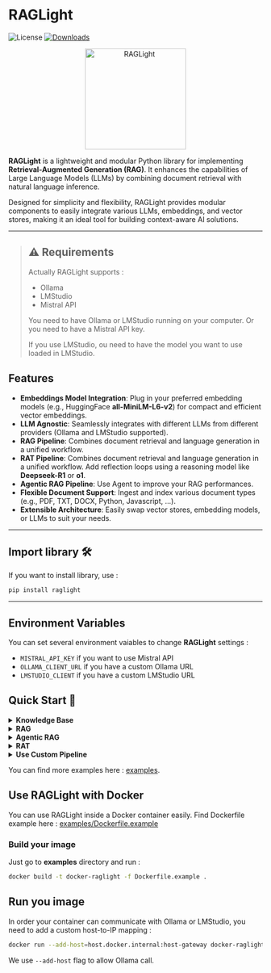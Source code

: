 # RAGLight

![License](https://img.shields.io/github/license/Bessouat40/RAGLight)
[![Downloads](https://static.pepy.tech/personalized-badge/raglight?period=total&units=international_system&left_color=grey&right_color=red&left_text=Downloads)](https://pepy.tech/projects/raglight)

<div align="center">
    <img alt="RAGLight" height="200px" src="./media/raglight.png">
</div>

**RAGLight** is a lightweight and modular Python library for implementing **Retrieval-Augmented Generation (RAG)**. It enhances the capabilities of Large Language Models (LLMs) by combining document retrieval with natural language inference.

Designed for simplicity and flexibility, RAGLight provides modular components to easily integrate various LLMs, embeddings, and vector stores, making it an ideal tool for building context-aware AI solutions.

---

> ## ⚠️ Requirements
>
> Actually RAGLight supports :
>
> - Ollama
> - LMStudio
> - Mistral API
>
> You need to have Ollama or LMStudio running on your computer. Or you
> need to have a Mistral API key.
>
> If you use LMStudio, ou need to have the model you want to use loaded in LMStudio.

## Features

- **Embeddings Model Integration**: Plug in your preferred embedding models (e.g., HuggingFace **all-MiniLM-L6-v2**) for compact and efficient vector embeddings.
- **LLM Agnostic**: Seamlessly integrates with different LLMs from different providers (Ollama and LMStudio supported).
- **RAG Pipeline**: Combines document retrieval and language generation in a unified workflow.
- **RAT Pipeline**: Combines document retrieval and language generation in a unified workflow. Add reflection loops using a reasoning model like **Deepseek-R1** or **o1**.
- **Agentic RAG Pipeline**: Use Agent to improve your RAG performances.
- **Flexible Document Support**: Ingest and index various document types (e.g., PDF, TXT, DOCX, Python, Javascript, ...).
- **Extensible Architecture**: Easily swap vector stores, embedding models, or LLMs to suit your needs.

---

## Import library 🛠️

If you want to install library, use :

```bash
pip install raglight
```

---

## Environment Variables

You can set several environment vaiables to change **RAGLight** settings :

- `MISTRAL_API_KEY` if you want to use Mistral API
- `OLLAMA_CLIENT_URL` if you have a custom Ollama URL
- `LMSTUDIO_CLIENT` if you have a custom LMStudio URL

## Quick Start 🚀

<details>
<summary> <b>Knowledge Base</b> </summary>

Knowledge Base is a way to define data you want to ingest inside your vector store during the initialization of your RAG.
It's the data ingest when you call `build` function :

```python
from raglight import RAGPipeline
pipeline = RAGPipeline(knowledge_base=[
    FolderSource(path="<path to your folder with pdf>/knowledge_base"),
    GitHubSource(url="https://github.com/Bessouat40/RAGLight")
    ],
    model_name="llama3",
    provider=Settings.OLLAMA,
    k=5)

pipeline.build()
```

You can define two different knowledge base :

1. Folder Knowledge Base

All files/folders into this directory will be ingested inside the vectore store :

```python
from raglight import FolderSource
FolderSource(path="<path to your folder with pdf>/knowledge_base"),
```

2. Github Knowledge Base

You can declare Github Repositories you want to store into your vector store :

```python
from raglight import GitHubSource
GitHubSource(url="https://github.com/Bessouat40/RAGLight")
```

</details>

<details>
<summary> <b>RAG</b> </summary>

You can setup easily your RAG with RAGLight :

```python
from raglight.rag.simple_rag_api import RAGPipeline
from raglight.models.data_source_model import FolderSource, GitHubSource
from raglight.config.settings import Settings
from raglight.config.rag_config import RAGConfig

Settings.setup_logging()

knowledge_base=[
    FolderSource(path="<path to your folder with pdf>/knowledge_base"),
    GitHubSource(url="https://github.com/Bessouat40/RAGLight")
    ],

config = RAGConfig(
        embedding_model = Settings.DEFAULT_EMBEDDINGS_MODEL,
        llm = Settings.DEFAULT_LLM,
        persist_directory = './defaultDb',
        provider = Settings.OLLAMA,
        collection_name = Settings.DEFAULT_COLLECTION_NAME,
        file_extension = Settings.DEFAULT_EXTENSIONS,
        # k = Settings.DEFAULT_K,
        # cross_encoder_model = Settings.DEFAULT_CROSS_ENCODER_MODEL,
        # system_prompt = Settings.DEFAULT_SYSTEM_PROMPT,
        # knowledge_base = knowledge_base
    )

pipeline = RAGPipeline(config)

pipeline.build() # Will ingest knowladge base, not mandatory if not knowledge_base

response = pipeline.generate("How can I create an easy RAGPipeline using raglight framework ? Give me python implementation")
print(response)

```

You just have to fill the model you want to use.

> ⚠️
> By default, LLM Provider will be Ollama

</details>

<details>
<summary> <b>Agentic RAG</b> </summary>

This pipeline extends the Retrieval-Augmented Generation (RAG) concept by incorporating
an additional Agent. This agent can retrieve data from your vector store.

You can modify several parameters in your config :

- `provider` : Your LLM Provider (Ollama, LMStudio, Mistral)
- `model` : The model you want to use
- `k` : The number of document you'll retrieve
- `max_steps` : Max reflexion steps used by your Agent
- `api_key` : Your Mistral API key
- `api_base` : Your API URL (Ollama URL, LM Studio URL, ...)
- `num_ctx` : Your context max_length
- `verbosity_level` : You logs verbosity level

```python
from raglight.config.settings import Settings
from raglight.rag.agentic_rag import AgenticRAG
from raglight.config.agentic_rag_config import AgenticRAGConfig
from raglight.config.vector_store_config import VectorStoreConfig
from raglight.config.settings import Settings
from dotenv import load_dotenv
import os

load_dotenv()
Settings.setup_logging()

persist_directory = './defaultDb'
model_embeddings = Settings.DEFAULT_EMBEDDINGS_MODEL
collection_name = Settings.DEFAULT_COLLECTION_NAME

vector_store_config = VectorStoreConfig(
    embedding_model = model_embeddings,
    persist_directory = persist_directory,
    provider = Settings.HUGGINGFACE,
    collection_name = collection_name
)

config = AgenticRAGConfig(
            provider = Settings.MISTRAL,
            model = "mistral-large-2411",
            k = 10,
            system_prompt = Settings.DEFAULT_AGENT_PROMPT,
            max_steps = 4,
            api_key = Settings.MISTRAL_API_KEY # os.environ.get('MISTRAL_API_KEY')
            # api_base = ... # If you have a custom client URL
            # num_ctx = ... # Max context length
            # verbosity_level = ... # Default = 2
        )

agenticRag = AgenticRAG(config, vector_store_config)

response = agenticRag.generate("Please implement for me AgenticRAGPipeline inspired by RAGPipeline and AgenticRAG and RAG")

print('response : ', response)
```

</details>

<details>
<summary> <b>RAT</b> </summary>

This pipeline extends the Retrieval-Augmented Generation (RAG) concept by incorporating
an additional reasoning step using a specialized reasoning language model (LLM).

```python
from raglight.rat.simple_rat_api import RATPipeline
from raglight.models.data_source_model import FolderSource, GitHubSource
from raglight.config.settings import Settings
from raglight.config.rat_config import RATConfig

Settings.setup_logging()

knowledge_base=[
    FolderSource(path="<path to the folder you want to ingest into your knowledge base>"),
    GitHubSource(url="https://github.com/Bessouat40/RAGLight")
    ],

config = RATConfig(
        embedding_model = Settings.DEFAULT_EMBEDDINGS_MODEL,
        cross_encoder_model = Settings.DEFAULT_CROSS_ENCODER_MODEL,
        llm = "llama3.2:3b",
        k = Settings.DEFAULT_K,
        persist_directory = './defaultDb',
        provider = Settings.OLLAMA,
        file_extension = Settings.DEFAULT_EXTENSIONS,
        system_prompt = Settings.DEFAULT_SYSTEM_PROMPT,
        collection_name = Settings.DEFAULT_COLLECTION_NAME,
        reasoning_llm = Settings.DEFAULT_REASONING_LLM,
        reflection = 3
        # knowledge_base = knowledge_base,
    )

pipeline = RATPipeline(config)

# This will ingest data from the knowledge base. Not mandatory if you have already ingested the data.
pipeline.build()

response = pipeline.generate("How can I create an easy RAGPipeline using raglight framework ? Give me the the easier python implementation")
print(response)
```

</details>

<details>
<summary> <b>Use Custom Pipeline</b> </summary>

**1. Configure Your Pipeline**

You can also setup your own Pipeline :

```python
from raglight.rag.builder import Builder
from raglight.config.settings import Settings

rag = Builder() \
    .with_embeddings(Settings.HUGGINGFACE, model_name=model_embeddings) \
    .with_vector_store(Settings.CHROMA, persist_directory=persist_directory, collection_name=collection_name) \
    .with_llm(Settings.OLLAMA, model_name=model_name, system_prompt_file=system_prompt_directory, provider=Settings.LMStudio) \
    .build_rag(k = 5)
```

**2. Ingest Documents Inside Your Vector Store**

Then you can ingest data into your vector store.

1. You can use default pipeline that'll ingest no code data :

```python
rag.vector_store.ingest(file_extension='**/*.pdf', data_path='./data')
```

2. Or you can use code pipeline :

```python
rag.vector_store.ingest(repos_path=['./repository1', './repository2'])
```

This pipeline will ingest code embeddings into your collection : **collection_name**.
But this pipeline will also extract all signatures from your code base and ingest it into : **collection_name_classes**.

You have access to two different functions inside `VectorStore` class : `similarity_search` and `similarity_search_class` to search into different collection.

**3. Query the Pipeline**

Retrieve and generate answers using the RAG pipeline:

```python
response = rag.generate("How can I optimize my marathon training?")
print(response)
```

</details>

You can find more examples here : [examples](https://github.com/Bessouat40/RAGLight/blob/main/examples).

## Use RAGLight with Docker

You can use RAGLight inside a Docker container easily.
Find Dockerfile example here : [examples/Dockerfile.example](https://github.com/Bessouat40/RAGLight/blob/main/examples/Dockerfile.example)

### Build your image

Just go to **examples** directory and run :

```bash
docker build -t docker-raglight -f Dockerfile.example .
```

## Run you image

In order your container can communicate with Ollama or LMStudio, you need to add a custom host-to-IP mapping :

```bash
docker run --add-host=host.docker.internal:host-gateway docker-raglight
```

We use `--add-host` flag to allow Ollama call.

